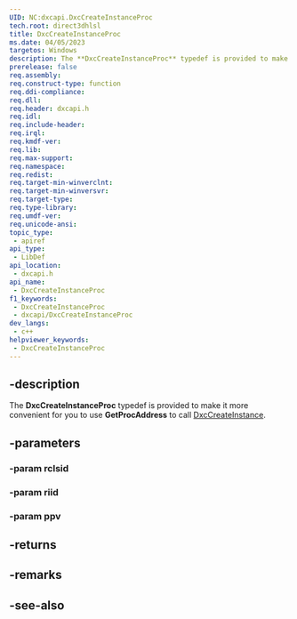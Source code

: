 ```yaml
---
UID: NC:dxcapi.DxcCreateInstanceProc
tech.root: direct3dhlsl
title: DxcCreateInstanceProc
ms.date: 04/05/2023
targetos: Windows
description: The **DxcCreateInstanceProc** typedef is provided to make it more convenient for you to use **GetProcAddress** to call [DxcCreateInstance](./nf-dxcapi-dxccreateinstance).
prerelease: false
req.assembly: 
req.construct-type: function
req.ddi-compliance: 
req.dll: 
req.header: dxcapi.h
req.idl: 
req.include-header: 
req.irql: 
req.kmdf-ver: 
req.lib: 
req.max-support: 
req.namespace: 
req.redist: 
req.target-min-winverclnt: 
req.target-min-winversvr: 
req.target-type: 
req.type-library: 
req.umdf-ver: 
req.unicode-ansi: 
topic_type:
 - apiref
api_type:
 - LibDef
api_location:
 - dxcapi.h
api_name:
 - DxcCreateInstanceProc
f1_keywords:
 - DxcCreateInstanceProc
 - dxcapi/DxcCreateInstanceProc
dev_langs:
 - c++
helpviewer_keywords:
 - DxcCreateInstanceProc
---
```


## -description

The **DxcCreateInstanceProc** typedef is provided to make it more convenient for you to use **GetProcAddress** to call [DxcCreateInstance](./nf-dxcapi-dxccreateinstance).

## -parameters

### -param rclsid

### -param riid

### -param ppv

## -returns

## -remarks

## -see-also
